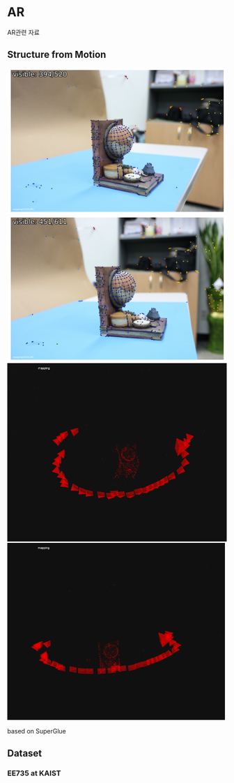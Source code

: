# AR
AR관련 자료

## Structure from Motion

<img src='images/2dpts_25.png' />
<img src='images/2dpts_26.png' />

<img src='images/example2.png' />

<img src='images/anigif.gif' />

based on SuperGlue

## Dataset
### EE735 at KAIST

